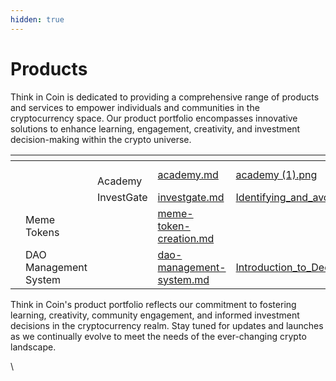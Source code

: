 ```yaml
---
hidden: true
---
```


# Products

Think in Coin is dedicated to providing a comprehensive range of products and services to empower individuals and communities in the cryptocurrency space. Our product portfolio encompasses innovative solutions to enhance learning, engagement, creativity, and investment decision-making within the crypto universe.

<table data-card-size="large" data-view="cards"><thead><tr><th></th><th></th><th></th><th data-hidden data-card-target data-type="content-ref"></th><th data-hidden data-card-cover data-type="files"></th></tr></thead><tbody><tr><td></td><td></td><td><br>Academy</td><td><a href="academy.md">academy.md</a></td><td><a href="../.gitbook/assets/academy (1).png">academy (1).png</a></td></tr><tr><td></td><td></td><td>InvestGate</td><td><a href="investgate.md">investgate.md</a></td><td><a href="../.gitbook/assets/Identifying_and_avoiding_fraudulent_projects_in_the_crypto_space.jpg">Identifying_and_avoiding_fraudulent_projects_in_the_crypto_space.jpg</a></td></tr><tr><td></td><td>Meme Tokens</td><td></td><td><a href="meme-token-creation.md">meme-token-creation.md</a></td><td></td></tr><tr><td></td><td>DAO Management System</td><td></td><td><a href="dao-management-system.md">dao-management-system.md</a></td><td><a href="../.gitbook/assets/Introduction_to_Decentralized_Autonomous_Organizations_DAOs_2.jpg">Introduction_to_Decentralized_Autonomous_Organizations_DAOs_2.jpg</a></td></tr></tbody></table>

Think in Coin's product portfolio reflects our commitment to fostering learning, creativity, community engagement, and informed investment decisions in the cryptocurrency realm. Stay tuned for updates and launches as we continually evolve to meet the needs of the ever-changing crypto landscape.

\
